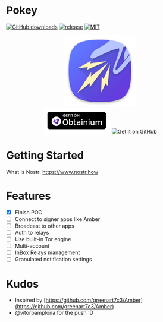 # Pokey
[![GitHub downloads](https://img.shields.io/github/downloads/KoalaSat/pokey/total?label=Downloads&labelColor=27303D&color=0D1117&logo=github&logoColor=FFFFFF&style=flat)](https://github.com/KoalaSat/pokey/releases)
[![release](https://img.shields.io/github/v/release/KoalaSat/pokey)](https://github.com/KoalaSat/nostros/pokey)
[![MIT](https://img.shields.io/badge/license-MIT-blue)](https://github.com/KoalaSat/pokey/blob/main/LICENSE)

<div align="center">
    <img src="https://github.com/KoalaSat/pokey/blob/main/app/src/main/res/mipmap-xxxhdpi/ic_launcher.png" alt="Description of Image" />
</div>
<div align="center">
    <a src="https://github.com/ImranR98/Obtainium" target="_blank">
        <img src="./docs/obtainium.png" alt="Get it on Obtaininum" height="70" />
    </a>
<!--     <a src="https://github.com/zapstore/zapstore-cli" target="_blank">
        <img src="./docs/obtainium.png alt="Get it on Zap.Store" height="70" />
    </a> -->
    <a src="https://github.com/KoalaSat/pokey/releases" target="_blank">
        <img src="https://github.com/machiav3lli/oandbackupx/raw/034b226cea5c1b30eb4f6a6f313e4dadcbb0ece4/badge_github.png" alt="Get it on GitHub" height="70">
    </a>
</div>

# Getting Started

What is Nostr: https://www.nostr.how

# Features

- [x] Finish POC
- [ ] Connect to signer apps like Amber
- [ ] Broadcast to other apps
- [ ] Auth to relays
- [ ] Use built-in Tor engine
- [ ] Multi-account
- [ ] InBox Relays management
- [ ] Granulated notification settings

# Kudos

- Inspired by [https://github.com/greenart7c3/Amber](https://github.com/greenart7c3/Amber)
- @vitorpamplona for the push :D
